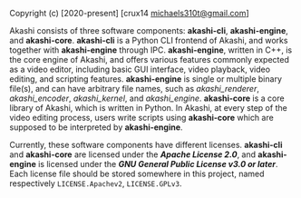 Copyright (c) [2020-present] [crux14 <michaels310t@gmail.com>]



Akashi consists of three software components: **akashi-cli**, **akashi-engine**, and **akashi-core**. **akashi-cli** is a Python CLI frontend of Akashi, and works together with **akashi-engine** through IPC. **akashi-engine**, written in C++, is the core engine of Akashi, and offers various features commonly expected as a video editor, including basic GUI interface, video playback, video editing, and scripting features. **akashi-engine** is single or multiple binary file(s), and can have arbitrary file names, such as *akashi_renderer*, *akashi_encoder*, *akashi_kernel*, and *akashi_engine*. **akashi-core** is a core library of Akashi, which is written in Python. In Akashi, at every step of the video editing process, users write scripts using **akashi-core** which are supposed to be interpreted by **akashi-engine**.



Currently, these software components have different licenses. **akashi-cli** and **akashi-core** are licensed under the ***Apache License 2.0***, and **akashi-engine** is licensed under the ***GNU General Public License v3.0 or later***. Each license file should be stored somewhere in this project, named respectively `LICENSE.Apachev2`, `LICENSE.GPLv3`.

